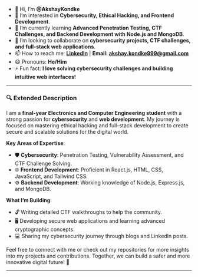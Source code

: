 - 👋 Hi, I’m **@AkshayKondke**
- 👀 I’m interested in **Cybersecurity, Ethical Hacking, and Frontend Development**.
- 🌱 I’m currently learning **Advanced Penetration Testing, CTF Challenges, and Backend Development with Node.js and MongoDB**.
- 💞️ I’m looking to collaborate on **cybersecurity projects, CTF challenges, and full-stack web applications**.
- 📫 How to reach me: **[LinkedIn](https://www.linkedin.com/in/akshay-kondke-12b07a246)** | **Email: akshay.kondke999@gmail.com**
- 😄 Pronouns: **He/Him**
- ⚡ Fun fact: **I love solving cybersecurity challenges and building intuitive web interfaces!**

---

### 🔍 **Extended Description**  
I am a **final-year Electronics and Computer Engineering student** with a strong passion for **cybersecurity** and **web development**. My journey is focused on mastering ethical hacking and full-stack development to create secure and scalable solutions for the digital world.  

**Key Areas of Expertise**:  
- 🛡️ **Cybersecurity**: Penetration Testing, Vulnerability Assessment, and CTF Challenge Solving.  
- 🌐 **Frontend Development**: Proficient in React.js, HTML, CSS, JavaScript, and Tailwind CSS.  
- ⚙️ **Backend Development**: Working knowledge of Node.js, Express.js, and MongoDB.  

**What I’m Building**:  
- 🔓 Writing detailed CTF walkthroughs to help the community.  
- 🖥️ Developing secure web applications and learning advanced cryptographic concepts.  
- 💻 Sharing my cybersecurity journey through blogs and LinkedIn posts.  

Feel free to connect with me or check out my repositories for more insights into my projects and contributions. Together, we can build a safer and more innovative digital future! 🚀  

---

<!---
AkshayKondke/AkshayKondke is a ✨ special ✨ repository because its `README.md` (this file) appears on your GitHub profile.
You can click the Preview link to take a look at your changes.
--->
